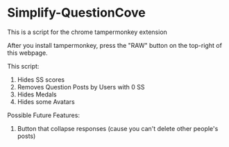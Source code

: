 # Simplify-QuestionCove

This is a script for the chrome tampermonkey extension

After you install tampermonkey, press the "RAW" button on the top-right of this webpage.

This script:
1. Hides SS scores
2. Removes Question Posts by Users with 0 SS
3. Hides Medals
4. Hides some Avatars

Possible Future Features:
1. Button that collapse responses (cause you can't delete other people's posts)
